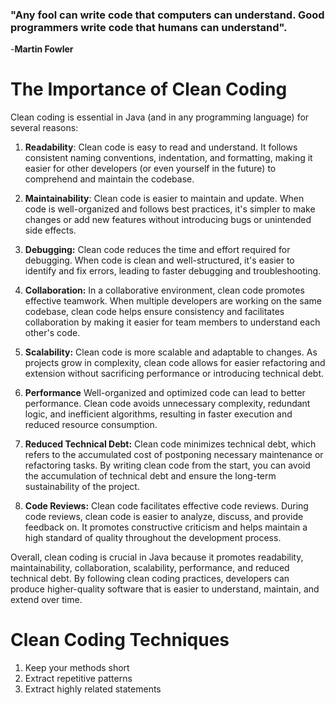 ### "Any fool can write code that computers can understand. Good programmers write code that humans can understand".

-**Martin Fowler**
# The Importance of Clean Coding

Clean coding is essential in Java (and in any programming language) for several reasons:

1.  **Readability**: Clean code is easy to read and understand. It follows consistent naming conventions, indentation, and formatting, making it easier for other developers (or even yourself in the future) to comprehend and maintain the codebase.

2.  **Maintainability**: Clean code is easier to maintain and update. When code is well-organized and follows best practices, it's simpler to make changes or add new features without introducing bugs or unintended side effects.

3.  **Debugging:** Clean code reduces the time and effort required for debugging. When code is clean and well-structured, it's easier to identify and fix errors, leading to faster debugging and troubleshooting.

4.  **Collaboration:** In a collaborative environment, clean code promotes effective teamwork. When multiple developers are working on the same codebase, clean code helps ensure consistency and facilitates collaboration by making it easier for team members to understand each other's code.

5.  **Scalability:** Clean code is more scalable and adaptable to changes. As projects grow in complexity, clean code allows for easier refactoring and extension without sacrificing performance or introducing technical debt.

6.  **Performance** Well-organized and optimized code can lead to better performance. Clean code avoids unnecessary complexity, redundant logic, and inefficient algorithms, resulting in faster execution and reduced resource consumption.

7.  **Reduced Technical Debt:** Clean code minimizes technical debt, which refers to the accumulated cost of postponing necessary maintenance or refactoring tasks. By writing clean code from the start, you can avoid the accumulation of technical debt and ensure the long-term sustainability of the project.

8.  **Code Reviews:** Clean code facilitates effective code reviews. During code reviews, clean code is easier to analyze, discuss, and provide feedback on. It promotes constructive criticism and helps maintain a high standard of quality throughout the development process.

Overall, clean coding is crucial in Java because it promotes readability, maintainability, collaboration, scalability, performance, and reduced technical debt. By following clean coding practices, developers can produce higher-quality software that is easier to understand, maintain, and extend over time.



# Clean Coding Techniques

1.  Keep your methods short
2.  Extract repetitive patterns
3.  Extract highly related statements
